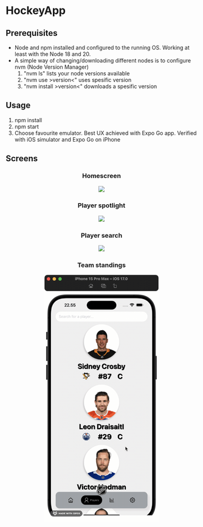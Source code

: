 # HockeyApp

## Prerequisites
- Node and npm installed and configured to the running OS. Working at least with the Node 18 and 20.
- A simple way of changing/downloading different nodes is to configure nvm (Node Version Manager)
  1. "nvm ls" lists your node versions available
  2. "nvm use >version<" uses spesific version
  3. "nvm install >version<" downloads a spesific version
 
## Usage 
1. npm install
2. npm start
3. Choose favourite emulator. Best UX achieved with Expo Go app. Verified with iOS simulator and Expo Go on iPhone


## Screens
<h3 align="center">Homescreen</h3>
<p align="center">
  <img src="https://github.com/JanneJulius/HockeyApp/blob/main/images/Homescreen.gif" width="300" />
</p>
<h3 align="center">Player spotlight</h3>
<p align="center">
  <img src="https://github.com/JanneJulius/HockeyApp/blob/main/images/Player Spotlight.gif" width="300" />
</p>
<h3 align="center">Player search</h3>
<p align="center">
  <img src="https://github.com/JanneJulius/HockeyApp/blob/main/images/Player Search.gif" width="300" />
</p>
<h3 align="center">Team standings</h3>
<p align="center">
  <img src="https://github.com/JanneJulius/HockeyApp/blob/main/images/Standings.gif" width="300" />
</p>
